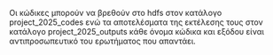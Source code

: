Οι κώδικες μπορούν να βρεθούν στο hdfs στον κατάλογο project_2025_codes ενώ τα αποτελέσματα της εκτέλεσης τους στον κατάλογο project_2025_outputs κάθε όνομα κώδικα και εξόδου είναι αντιπροσωπευτικό του ερωτήματος που απαντάει.

